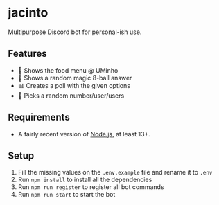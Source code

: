 # jacinto

Multipurpose Discord bot for personal-ish use.

## Features

-   🥞 Shows the food menu @ UMinho
-   🎱 Shows a random magic 8-ball answer
-   📊 Creates a poll with the given options
-   🎲 Picks a random number/user/users

## Requirements

-   A fairly recent version of [Node.js](https://nodejs.org/), at least 13+.

## Setup

1. Fill the missing values on the `.env.example` file and rename it to `.env`
2. Run `npm install` to install all the dependencies
3. Run `npm run register` to register all bot commands
4. Run `npm run start` to start the bot
